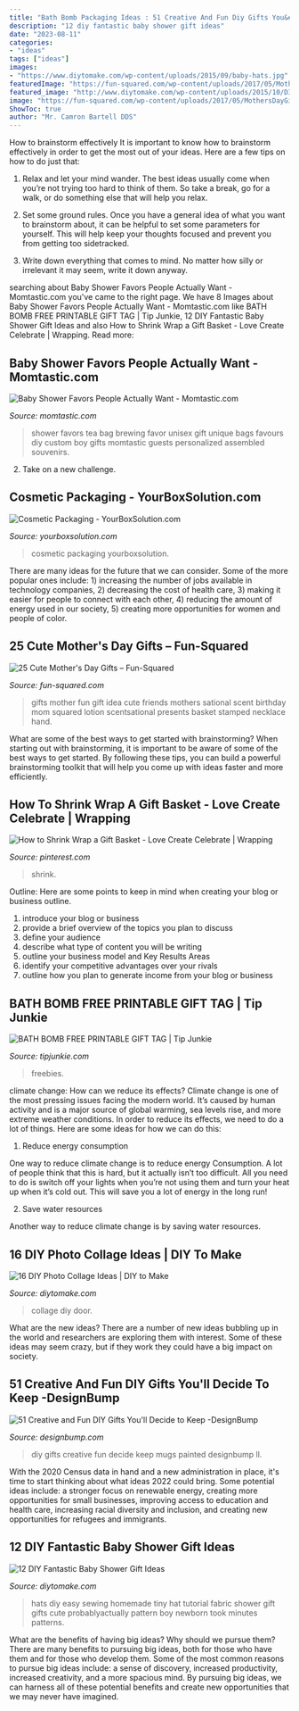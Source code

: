 ```yaml
---
title: "Bath Bomb Packaging Ideas : 51 Creative And Fun Diy Gifts You&#039;ll Decide To Keep -designbump"
description: "12 diy fantastic baby shower gift ideas"
date: "2023-08-11"
categories:
- "ideas"
tags: ["ideas"]
images:
- "https://www.diytomake.com/wp-content/uploads/2015/09/baby-hats.jpg"
featuredImage: "https://fun-squared.com/wp-content/uploads/2017/05/MothersDayGiftIdeaBathandBody.jpg"
featured_image: "http://www.diytomake.com/wp-content/uploads/2015/10/DIY-Vintage-Door-Photo-Collage.jpg"
image: "https://fun-squared.com/wp-content/uploads/2017/05/MothersDayGiftIdeaBathandBody.jpg"
ShowToc: true
author: "Mr. Camron Bartell DDS"
---
```



How to brainstorm effectively
It is important to know how to brainstorm effectively in order to get the most out of your ideas. Here are a few tips on how to do just that:
1. Relax and let your mind wander. The best ideas usually come when you’re not trying too hard to think of them. So take a break, go for a walk, or do something else that will help you relax.

2. Set some ground rules. Once you have a general idea of what you want to brainstorm about, it can be helpful to set some parameters for yourself. This will help keep your thoughts focused and prevent you from getting too sidetracked.

3. Write down everything that comes to mind. No matter how silly or irrelevant it may seem, write it down anyway.

	

		
searching about Baby Shower Favors People Actually Want - Momtastic.com you've came to the right page. We have 8 Images about Baby Shower Favors People Actually Want - Momtastic.com like BATH BOMB FREE PRINTABLE GIFT TAG | Tip Junkie, 12 DIY Fantastic Baby Shower Gift Ideas and also How to Shrink Wrap a Gift Basket - Love Create Celebrate | Wrapping. Read more:
		
    
## Baby Shower Favors People Actually Want - Momtastic.com

<img loading=lazy src="https://cdn2-www.momtastic.com/assets/uploads/gallery/babyshowerfavors/baby-shower-favors-8-custom-tea-bag.jpg" onerror="this.onerror=null;this.src='https://tse1.mm.bing.net/th?id=OIP.cbJfklgZ4p64F_mCiaXzUgHaKr&amp;pid=15.1';" alt="Baby Shower Favors People Actually Want - Momtastic.com">

_Source: momtastic.com_

>shower favors tea bag brewing favor unisex gift unique bags favours diy custom boy gifts momtastic guests personalized assembled souvenirs. 

	

2. Take on a new challenge.

    
## Cosmetic Packaging - YourBoxSolution.com

<img loading=lazy src="https://www.yourboxsolution.com/images/og-images/og-image-cosmetic-packaging.jpg" onerror="this.onerror=null;this.src='https://tse4.mm.bing.net/th?id=OIP.ZRWoVm1qoqRM7vEH63fFsAHaD4&amp;pid=15.1';" alt="Cosmetic Packaging - YourBoxSolution.com">

_Source: yourboxsolution.com_

>cosmetic packaging yourboxsolution. 

	

There are many ideas for the future that we can consider. Some of the more popular ones include: 1) increasing the number of jobs available in technology companies, 2) decreasing the cost of health care, 3) making it easier for people to connect with each other, 4) reducing the amount of energy used in our society, 5) creating more opportunities for women and people of color.

    
## 25 Cute Mother&#039;s Day Gifts – Fun-Squared

<img loading=lazy src="https://fun-squared.com/wp-content/uploads/2017/05/MothersDayGiftIdeaBathandBody.jpg" onerror="this.onerror=null;this.src='https://tse3.mm.bing.net/th?id=OIP.zewI2zUlaa7oApGrMY5m_QHaLG&amp;pid=15.1';" alt="25 Cute Mother&#039;s Day Gifts – Fun-Squared">

_Source: fun-squared.com_

>gifts mother fun gift idea cute friends mothers sational scent birthday mom squared lotion scentsational presents basket stamped necklace hand. 

	

What are some of the best ways to get started with brainstorming?
When starting out with brainstorming, it is important to be aware of some of the best ways to get started. By following these tips, you can build a powerful brainstorming toolkit that will help you come up with ideas faster and more efficiently.

    
## How To Shrink Wrap A Gift Basket - Love Create Celebrate | Wrapping

<img loading=lazy src="https://i.pinimg.com/736x/ed/4b/6f/ed4b6f8cfdd46e5c0e5435530a78facb.jpg" onerror="this.onerror=null;this.src='https://tse2.mm.bing.net/th?id=OIP.T4bziPo-RAdrjvNUiH5i2wHaLH&amp;pid=15.1';" alt="How to Shrink Wrap a Gift Basket - Love Create Celebrate | Wrapping">

_Source: pinterest.com_

>shrink. 

	

Outline: Here are some points to keep in mind when creating your blog or business outline.
1. introduce your blog or business 
2. provide a brief overview of the topics you plan to discuss 
3. define your audience 
4. describe what type of content you will be writing 
5. outline your business model and Key Results Areas 
6. identify your competitive advantages over your rivals 
7. outline how you plan to generate income from your blog or business  
    
## BATH BOMB FREE PRINTABLE GIFT TAG | Tip Junkie

<img loading=lazy src="https://cdn.tipjunkie.com/wp-content/uploads/2016/5/bath-bomb-b-683x1024.jpg" onerror="this.onerror=null;this.src='https://tse1.mm.bing.net/th?id=OIP.EIBRE3iiS3is89-Oz-5cwgHaLG&amp;pid=15.1';" alt="BATH BOMB FREE PRINTABLE GIFT TAG | Tip Junkie">

_Source: tipjunkie.com_

>freebies. 

	

climate change: How can we reduce its effects?
Climate change is one of the most pressing issues facing the modern world. It’s caused by human activity and is a major source of global warming, sea levels rise, and more extreme weather conditions. In order to reduce its effects, we need to do a lot of things. Here are some ideas for how we can do this:
1) Reduce energy consumption

One way to reduce climate change is to reduce energy Consumption. A lot of people think that this is hard, but it actually isn’t too difficult. All you need to do is switch off your lights when you’re not using them and turn your heat up when it’s cold out. This will save you a lot of energy in the long run! 

2) Save water resources

Another way to reduce climate change is by saving water resources.

    
## 16 DIY Photo Collage Ideas | DIY To Make

<img loading=lazy src="http://www.diytomake.com/wp-content/uploads/2015/10/DIY-Vintage-Door-Photo-Collage.jpg" onerror="this.onerror=null;this.src='https://tse1.mm.bing.net/th?id=OIP.Mi-QBn3E11B7mmbBvCxi4gHaLH&amp;pid=15.1';" alt="16 DIY Photo Collage Ideas | DIY to Make">

_Source: diytomake.com_

>collage diy door. 

	

What are the new ideas?
There are a number of new ideas bubbling up in the world and researchers are exploring them with interest. Some of these ideas may seem crazy, but if they work they could have a big impact on society.

    
## 51 Creative And Fun DIY Gifts You&#039;ll Decide To Keep -DesignBump

<img loading=lazy src="http://cdn.designbump.com/wp-content/uploads/2014/11/diy-gifts-002.jpg" onerror="this.onerror=null;this.src='https://tse3.mm.bing.net/th?id=OIP.BQqQON9bV8Q47NoLi--WhgHaLH&amp;pid=15.1';" alt="51 Creative and Fun DIY Gifts You&#039;ll Decide to Keep -DesignBump">

_Source: designbump.com_

>diy gifts creative fun decide keep mugs painted designbump ll. 

	

With the 2020 Census data in hand and a new administration in place, it's time to start thinking about what ideas 2022 could bring. Some potential ideas include: a stronger focus on renewable energy, creating more opportunities for small businesses, improving access to education and health care, increasing racial diversity and inclusion, and creating new opportunities for refugees and immigrants.

    
## 12 DIY Fantastic Baby Shower Gift Ideas

<img loading=lazy src="https://www.diytomake.com/wp-content/uploads/2015/09/baby-hats.jpg" onerror="this.onerror=null;this.src='https://tse4.mm.bing.net/th?id=OIP.h_ByoSraN3Bx8-BbiNS9NwHaE7&amp;pid=15.1';" alt="12 DIY Fantastic Baby Shower Gift Ideas">

_Source: diytomake.com_

>hats diy easy sewing homemade tiny hat tutorial fabric shower gift gifts cute probablyactually pattern boy newborn took minutes patterns. 

	

What are the benefits of having big ideas? Why should we pursue them?
There are many benefits to pursuing big ideas, both for those who have them and for those who develop them. Some of the most common reasons to pursue big ideas include: a sense of discovery, increased productivity, increased creativity, and a more spacious mind. By pursuing big ideas, we can harness all of these potential benefits and create new opportunities that we may never have imagined.

